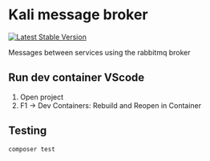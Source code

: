 # Kali message broker

<a href="https://packagist.org/packages/a-mazalov/kali-message-broker"><img src="https://img.shields.io/packagist/v/a-mazalov/kali-message-broker" alt="Latest Stable Version"></a>

Messages between services using the rabbitmq broker

## Run dev container VScode
1. Open project
2. F1 -> Dev Containers: Rebuild and Reopen in Container

## Testing
```sh
composer test
```
